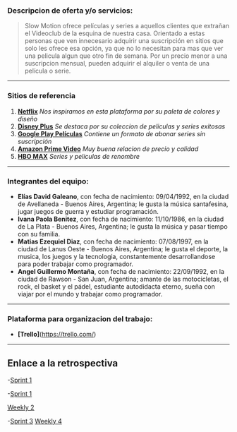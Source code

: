 ### Descripcion de oferta y/o servicios:

>Slow Motion ofrece películas y series a aquellos clientes que extrañan el Videoclub de la esquina de nuestra casa. Orientado a estas personas que ven innecesario adquirir una suscripción en sitios que solo les ofrece esa opción, ya que no lo necesitan para mas que ver una pelicula algun que otro fin de semana. Por un precio menor a una suscripcion mensual, pueden adquirir el alquiler o venta de una película o serie.



___
### Sitios de referencia
1. **[Netflix](https://www.netflix.com)**
    *Nos inspiramos en esta plataforma por su paleta de colores y diseño*
2. **[Disney Plus](https://www.disneyplus.com)**
    *Se destaca por su coleccion de peliculas y series exitosas*
3. **[Google Play Películas](https://www.play.google.com)**
    *Contiene un formato de abonar series sin suscripción*
4. **[Amazon Prime Video](https://primevideo.com)**
    *Muy buena relacion de precio y calidad*
5. **[HBO MAX](https://hbomax.com)**
    *Series y peliculas de renombre*

___
### Integrantes del equipo:

- **Elías David Galeano**, con fecha de nacimiento: 09/04/1992, en la ciudad de Avellaneda - Buenos Aires, Argentina; le gusta la música santafesina, jugar juegos de guerra y estudiar programación.
- **Ivana Paola Benitez**, con fecha de nacimiento: 11/10/1986, en la ciudad de La Plata - Buenos Aires, Argentina; le gusta la música y pasar tiempo con su familia.
- **Matias Ezequiel Diaz**, con fecha de nacimiento: 07/08/1997, en la ciudad de Lanus Oeste - Buenos Aires, Argentina; le gusta el deporte, la musica, los juegos y la tecnologia, constantemente desarrollandose para poder trabajar como programador.
- **Angel Guillermo Montaña**, con fecha de nacimiento: 22/09/1992, en la ciudad de Rawson - San Juan, Argentina; amante de las motocicletas, el rock, el basket y el pádel, estudiante autodidacta eterno, sueña con viajar por el mundo y trabajar como programador.

___
### Plataforma para organizacion del trabajo:

- **[Trello]**(https://trello.com/)

___
 
## Enlace a la retrospectiva

-[Sprint 1](./feedback-weekly.md/retro1Sprint.md)


-[Sprint 1](./feedback-weekly.md/retro2Sprint2.md)

[Weekly 2](./feedback-weekly.md/weekly2Sprint.md)


-[Sprint 3](./feedback-weekly.md/retro3Sprint.md)
[Weekly 4](./feedback-weekly.md/weekly3Sprint.md)





